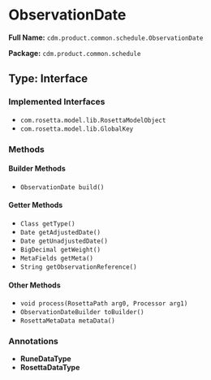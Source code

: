 # ObservationDate

**Full Name:** `cdm.product.common.schedule.ObservationDate`

**Package:** `cdm.product.common.schedule`

## Type: Interface

### Implemented Interfaces

- `com.rosetta.model.lib.RosettaModelObject`
- `com.rosetta.model.lib.GlobalKey`

### Methods

#### Builder Methods

- `ObservationDate build()`

#### Getter Methods

- `Class getType()`
- `Date getAdjustedDate()`
- `Date getUnadjustedDate()`
- `BigDecimal getWeight()`
- `MetaFields getMeta()`
- `String getObservationReference()`

#### Other Methods

- `void process(RosettaPath arg0, Processor arg1)`
- `ObservationDateBuilder toBuilder()`
- `RosettaMetaData metaData()`

### Annotations

- **RuneDataType**
- **RosettaDataType**

